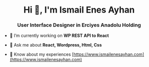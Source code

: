 <h1 align="center">Hi 👋, I'm Ismail Enes Ayhan</h1>
<h3 align="center">User Interface Designer in Erciyes Anadolu Holding</h3>

- 🔭 I’m currently working on **WP REST API to React**

- 💬 Ask me about **React, Wordpress, Html, Css**

- 📄 Know about my experiences [https://www.ismailenesayhan.com](https://www.ismailenesayhan.com)
